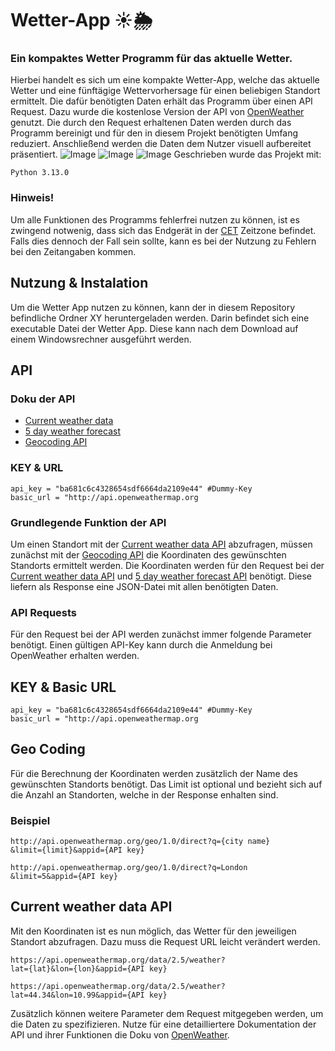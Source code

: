 # Wetter-App ☀️🌦️
### Ein kompaktes Wetter Programm für das aktuelle Wetter. 

Hierbei handelt es sich um eine kompakte Wetter-App, welche das aktuelle Wetter und eine fünftägige Wettervorhersage für einen beliebigen Standort ermittelt. Die dafür benötigten Daten erhält das Programm über einen API Request. Dazu wurde die kostenlose Version der API von [OpenWeather](https://openweathermap.org/) genutzt. Die durch den Request erhaltenen Daten werden durch das Programm bereinigt und für den in diesem Projekt benötigten Umfang reduziert. Anschließend werden die Daten dem Nutzer visuell aufbereitet präsentiert. 
![Image](https://github.com/user-attachments/assets/d661f85c-24af-42d3-acee-b62d88f82992)
![Image](https://github.com/user-attachments/assets/400cdcea-1250-4e86-a04d-74a73e6e4bb5)
![Image](https://github.com/user-attachments/assets/615dc5ff-03bf-401c-aa08-a6c287b0574a)
Geschrieben wurde das Projekt mit:
```
Python 3.13.0
```
### Hinweis!
Um alle Funktionen des Programms fehlerfrei nutzen zu können, ist es zwingend notwenig, dass sich das Endgerät in der [CET](https://www.timeanddate.com/time/zones/cet) Zeitzone befindet. Falls dies dennoch der Fall sein sollte, kann es bei der Nutzung zu Fehlern bei den Zeitangaben kommen.
## Nutzung & Instalation
Um die Wetter App nutzen zu können, kann der in diesem Repository befindliche Ordner XY heruntergeladen werden. Darin befindet sich eine executable Datei der Wetter App. Diese kann nach dem Download auf einem Windowsrechner ausgeführt werden. 
## API
### Doku der API
* [Current weather data](https://openweathermap.org/current)
* [5 day weather forecast](https://openweathermap.org/forecast5)
* [Geocoding API](https://openweathermap.org/api/geocoding-api)
### KEY & URL
```
api_key = "ba681c6c4328654sdf6664da2109e44" #Dummy-Key
basic_url = "http://api.openweathermap.org
```
### Grundlegende Funktion der API
Um einen Standort mit der [Current weather data API](https://openweathermap.org/current) abzufragen, müssen zunächst mit der [Geocoding API](https://openweathermap.org/api/geocoding-api) die Koordinaten des gewünschten Standorts ermittelt werden. Die Koordinaten werden für den Request bei der [Current weather data API](https://openweathermap.org/current) und [5 day weather forecast API](https://openweathermap.org/forecast5) benötigt. Diese liefern als Response eine JSON-Datei mit allen benötigten Daten.
### API Requests
Für den Request bei der API werden zunächst immer folgende Parameter benötigt. Einen gültigen API-Key kann durch die Anmeldung bei OpenWeather erhalten werden. 
## KEY & Basic URL
```
api_key = "ba681c6c4328654sdf6664da2109e44" #Dummy-Key
basic_url = "http://api.openweathermap.org
```
## Geo Coding
Für die Berechnung der Koordinaten werden zusätzlich der Name des gewünschten Standorts benötigt. Das Limit ist optional und bezieht sich auf die Anzahl an Standorten, welche in der Response enhalten sind.
### Beispiel
```
http://api.openweathermap.org/geo/1.0/direct?q={city name}
&limit={limit}&appid={API key}

http://api.openweathermap.org/geo/1.0/direct?q=London
&limit=5&appid={API key}
```
## Current weather data API
Mit den Koordinaten ist es nun möglich, das Wetter für den jeweiligen Standort abzufragen. Dazu muss die Request URL leicht verändert werden.
```
https://api.openweathermap.org/data/2.5/weather?
lat={lat}&lon={lon}&appid={API key}

https://api.openweathermap.org/data/2.5/weather?
lat=44.34&lon=10.99&appid={API key}
``` 
Zusätzlich können weitere Parameter dem Request mitgegeben werden, um die Daten zu spezifizieren. 
Nutze für eine detailliertere Dokumentation der API und ihrer Funktionen die Doku von [OpenWeather](https://openweathermap.org/).
